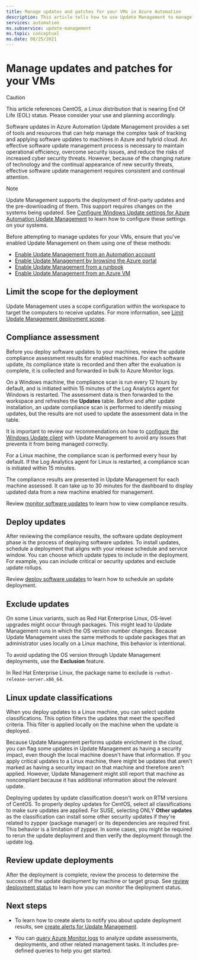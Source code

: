 ```yaml
---
title: Manage updates and patches for your VMs in Azure Automation
description: This article tells how to use Update Management to manage updates and patches for your Azure and non-Azure VMs.
services: automation
ms.subservice: update-management
ms.topic: conceptual
ms.date: 08/25/2021
---
```


# Manage updates and patches for your VMs

> [!CAUTION]
> This article references CentOS, a Linux distribution that is nearing End Of Life (EOL) status. Please consider your use and planning accordingly.

Software updates in Azure Automation Update Management provides a set of tools and resources that can help manage the complex task of tracking and applying software updates to machines in Azure and hybrid cloud. An effective software update management process is necessary to maintain operational efficiency, overcome security issues, and reduce the risks of increased cyber security threats. However, because of the changing nature of technology and the continual appearance of new security threats, effective software update management requires consistent and continual attention.

> [!NOTE]
> Update Management supports the deployment of first-party updates and the pre-downloading of them. This support requires changes on the systems being updated. See [Configure Windows Update settings for Azure Automation Update Management](configure-wuagent.md) to learn how to configure these settings on your systems.

Before attempting to manage updates for your VMs, ensure that you've enabled Update Management on them using one of these methods:

* [Enable Update Management from an Automation account](enable-from-automation-account.md)
* [Enable Update Management by browsing the Azure portal](enable-from-portal.md)
* [Enable Update Management from a runbook](enable-from-runbook.md)
* [Enable Update Management from an Azure VM](enable-from-vm.md)

## <a name="scope-configuration"></a>Limit the scope for the deployment

Update Management uses a scope configuration within the workspace to target the computers to receive updates. For more information, see [Limit Update Management deployment scope](scope-configuration.md).

## Compliance assessment

Before you deploy software updates to your machines, review the update compliance assessment results for enabled machines. For each software update, its compliance state is recorded and then after the evaluation is complete, it is collected and forwarded in bulk to Azure Monitor logs.

On a Windows machine, the compliance scan is run every 12 hours by default, and is initiated within 15 minutes of the Log Analytics agent for Windows is restarted. The assessment data is then forwarded to the workspace and refreshes the **Updates** table. Before and after update installation, an update compliance scan is performed to identify missing updates, but the results are not used to update the assessment data in the table.

It is important to review our recommendations on how to [configure the Windows Update client](configure-wuagent.md) with Update Management to avoid any issues that prevents it from being managed correctly.

For a Linux machine, the compliance scan is performed every hour by default. If the Log Analytics agent for Linux is restarted, a compliance scan is initiated within 15 minutes.

The compliance results are presented in Update Management for each machine assessed. It can take up to 30 minutes for the dashboard to display updated data from a new machine enabled for management.

Review [monitor software updates](view-update-assessments.md) to learn how to view compliance results.

## Deploy updates

After reviewing the compliance results, the software update deployment phase is the process of deploying software updates. To install updates, schedule a deployment that aligns with your release schedule and service window. You can choose which update types to include in the deployment. For example, you can include critical or security updates and exclude update rollups.

Review [deploy software updates](deploy-updates.md) to learn how to schedule an update deployment.

## Exclude updates

On some Linux variants, such as Red Hat Enterprise Linux, OS-level upgrades might occur through packages. This might lead to Update Management runs in which the OS version number changes. Because Update Management uses the same methods to update packages that an administrator uses locally on a Linux machine, this behavior is intentional.

To avoid updating the OS version through Update Management deployments, use the **Exclusion** feature.

In Red Hat Enterprise Linux, the package name to exclude is `redhat-release-server.x86_64`.

## Linux update classifications

When you deploy updates to a Linux machine, you can select update classifications. This option filters the updates that meet the specified criteria. This filter is applied locally on the machine when the update is deployed.

Because Update Management performs update enrichment in the cloud, you can flag some updates in Update Management as having a security impact, even though the local machine doesn't have that information. If you apply critical updates to a Linux machine, there might be updates that aren't marked as having a security impact on that machine and therefore aren't applied. However, Update Management might still report that machine as noncompliant because it has additional information about the relevant update.

Deploying updates by update classification doesn't work on RTM versions of CentOS. To properly deploy updates for CentOS, select all classifications to make sure updates are applied. For SUSE, selecting ONLY **Other updates** as the classification can install some other security updates if they're related to zypper (package manager) or its dependencies are required first. This behavior is a limitation of zypper. In some cases, you might be required to rerun the update deployment and then verify the deployment through the update log.

## Review update deployments

After the deployment is complete, review the process to determine the success of the update deployment by machine or target group. See [review deployment status](deploy-updates.md#check-deployment-status) to learn how you can monitor the deployment status.

## Next steps

* To learn how to create alerts to notify you about update deployment results, see [create alerts for Update Management](configure-alerts.md).

* You can [query Azure Monitor logs](query-logs.md) to analyze update assessments, deployments, and other related management tasks. It includes pre-defined queries to help you get started.
